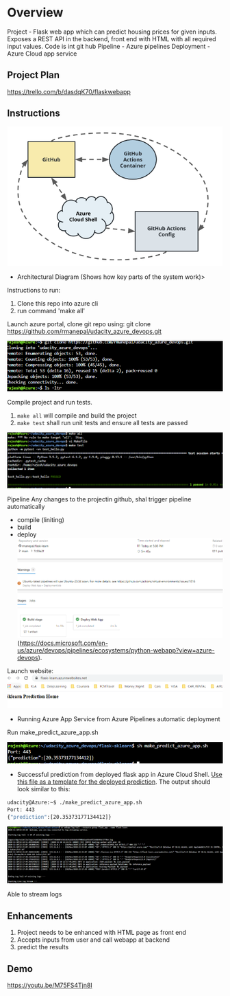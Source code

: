 # Overview

Project - Flask web app which can predict housing prices for given inputs.
		  Exposes a REST API in the backend, front end with HTML with all required input values.
		  Code is int git hub
		  Pipeline - Azure pipelines 
		  Deployment - Azure Cloud app service 

## Project Plan
https://trello.com/b/dasdqK70/flaskwebapp

## Instructions

![Optional Text](./Arch.PNG)
* Architectural Diagram (Shows how key parts of the system work)>

Instructions to run:
1. Clone this repo into azure cli 
2. run command 'make all' 

Launch azure portal, clone git repo using: git clone https://github.com/rmanepal/udacity_azure_devops.git

![Optional Text](./clone.PNG)

Compile project and run tests.

1. `make all` will compile and build the project
2. `make test` shall run unit tests and ensure all tests are passed

![Optional Text](./make_all_test.PNG)

Pipeline 
Any changes to the projectin github, shal trigger pipeline automatically
 - compile (liniting)
 - build
 - deploy
![Optional Text](./pipeline.PNG)
(https://docs.microsoft.com/en-us/azure/devops/pipelines/ecosystems/python-webapp?view=azure-devops).

Launch website:
![Optional Text](./flask_website.png)
* Running Azure App Service from Azure Pipelines automatic deployment

Run make_predict_azure_app.sh 

![Optional Text](./azure_prediction.PNG)
* Successful prediction from deployed flask app in Azure Cloud Shell.  [Use this file as a template for the deployed prediction](https://github.com/udacity/nd082-Azure-Cloud-DevOps-Starter-Code/blob/master/C2-AgileDevelopmentwithAzure/project/starter_files/flask-sklearn/make_predict_azure_app.sh).
The output should look similar to this:

```bash
udacity@Azure:~$ ./make_predict_azure_app.sh
Port: 443
{"prediction":[20.35373177134412]}
```
![Optional Text](./log_streaming.PNG)

Able to stream logs

> 

## Enhancements

1. Project needs to be enhanced with HTML page as front end
2. Accepts inputs from user and call webapp at backend
3. predict the results

## Demo 

https://youtu.be/M75FS4Tjn8I

